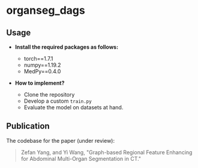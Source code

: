 # organseg_dags

## Usage
- **Install the required packages as follows:**
  - torch==1.7.1
  - numpy==1.19.2
  - MedPy==0.4.0

- **How to implement?**
  - Clone the repository
  - Develop a custom `train.py`
  - Evaluate the model on datasets at hand.

## Publication
The codebase for the paper (under review):
> Zefan Yang, and Yi Wang, "Graph-based Regional Feature Enhancing for Abdominal Multi-Organ Segmentation in CT."
